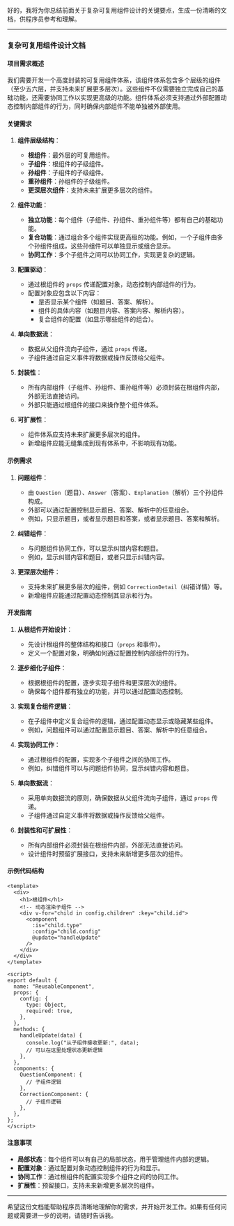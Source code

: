好的，我将为你总结前面关于复杂可复用组件设计的关键要点，生成一份清晰的文档，供程序员参考和理解。

---

### 复杂可复用组件设计文档

#### 项目需求概述

我们需要开发一个高度封装的可复用组件体系，该组件体系包含多个层级的组件（至少五六层，并支持未来扩展更多层次）。这些组件不仅需要独立完成自己的基础功能，还需要协同工作以实现更高级的功能。组件体系必须支持通过外部配置动态控制内部组件的行为，同时确保内部组件不能单独被外部使用。

#### 关键需求

1. **组件层级结构**：

   - **根组件**：最外层的可复用组件。
   - **子组件**：根组件的子级组件。
   - **孙组件**：子组件的子级组件。
   - **重孙组件**：孙组件的子级组件。
   - **更深层次组件**：支持未来扩展更多层次的组件。

2. **组件功能**：

   - **独立功能**：每个组件（子组件、孙组件、重孙组件等）都有自己的基础功能。
   - **复合功能**：通过组合多个组件实现更高级的功能。例如，一个子组件由多个孙组件组成，这些孙组件可以单独显示或组合显示。
   - **协同工作**：多个子组件之间可以协同工作，实现更复杂的逻辑。

3. **配置驱动**：

   - 通过根组件的 `props` 传递配置对象，动态控制内部组件的行为。
   - 配置对象应包含以下内容：
     - 是否显示某个组件（如题目、答案、解析）。
     - 组件的具体内容（如题目内容、答案内容、解析内容）。
     - 复合组件的配置（如显示哪些组件的组合）。

4. **单向数据流**：

   - 数据从父组件流向子组件，通过 `props` 传递。
   - 子组件通过自定义事件将数据或操作反馈给父组件。

5. **封装性**：

   - 所有内部组件（子组件、孙组件、重孙组件等）必须封装在根组件内部，外部无法直接访问。
   - 外部只能通过根组件的接口来操作整个组件体系。

6. **可扩展性**：
   - 组件体系应支持未来扩展更多层次的组件。
   - 新增组件应能无缝集成到现有体系中，不影响现有功能。

#### 示例需求

1. **问题组件**：

   - 由 `Question`（题目）、`Answer`（答案）、`Explanation`（解析）三个孙组件构成。
   - 外部可以通过配置控制显示题目、答案、解析中的任意组合。
   - 例如，只显示题目，或者显示题目和答案，或者显示题目、答案和解析。

2. **纠错组件**：

   - 与问题组件协同工作，可以显示纠错内容和题目。
   - 例如，显示纠错内容和题目，或者只显示纠错内容。

3. **更深层次组件**：
   - 支持未来扩展更多层次的组件，例如 `CorrectionDetail`（纠错详情）等。
   - 新增组件应能通过配置动态控制其显示和行为。

#### 开发指南

1. **从根组件开始设计**：

   - 先设计根组件的整体结构和接口（`props` 和事件）。
   - 定义一个配置对象，明确如何通过配置控制内部组件的行为。

2. **逐步细化子组件**：

   - 根据根组件的配置，逐步实现子组件和更深层次的组件。
   - 确保每个组件都有独立的功能，并可以通过配置动态控制。

3. **实现复合组件逻辑**：

   - 在子组件中定义复合组件的逻辑，通过配置动态显示或隐藏某些组件。
   - 例如，问题组件可以通过配置显示题目、答案、解析中的任意组合。

4. **实现协同工作**：

   - 通过根组件的配置，实现多个子组件之间的协同工作。
   - 例如，纠错组件可以与问题组件协同，显示纠错内容和题目。

5. **单向数据流**：

   - 采用单向数据流的原则，确保数据从父组件流向子组件，通过 `props` 传递。
   - 子组件通过自定义事件将数据或操作反馈给父组件。

6. **封装性和可扩展性**：
   - 所有内部组件必须封装在根组件内部，外部无法直接访问。
   - 设计组件时预留扩展接口，支持未来新增更多层次的组件。

#### 示例代码结构

```vue
<template>
  <div>
    <h1>根组件</h1>
    <!-- 动态渲染子组件 -->
    <div v-for="child in config.children" :key="child.id">
      <component
        :is="child.type"
        :config="child.config"
        @update="handleUpdate"
      />
    </div>
  </div>
</template>

<script>
export default {
  name: "ReusableComponent",
  props: {
    config: {
      type: Object,
      required: true,
    },
  },
  methods: {
    handleUpdate(data) {
      console.log("从子组件接收更新:", data);
      // 可以在这里处理状态更新逻辑
    },
  },
  components: {
    QuestionComponent: {
      // 子组件逻辑
    },
    CorrectionComponent: {
      // 子组件逻辑
    },
  },
};
</script>
```

#### 注意事项

- **局部状态**：每个组件可以有自己的局部状态，用于管理组件内部的逻辑。
- **配置对象**：通过配置对象动态控制组件的行为和显示。
- **协同工作**：通过根组件的配置实现多个组件之间的协同工作。
- **扩展性**：预留接口，支持未来新增更多层次的组件。

---

希望这份文档能帮助程序员清晰地理解你的需求，并开始开发工作。如果有任何问题或需要进一步的说明，请随时告诉我。
